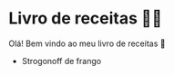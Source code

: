 # Livro de receitas :woman_cook:

Olá! Bem vindo ao meu livro de receitas :cookie:

- Strogonoff de frango

  

